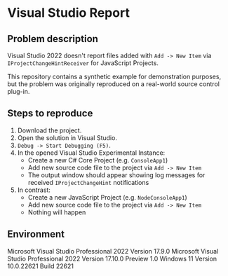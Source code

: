 # Visual Studio Report

## Problem description

Visual Studio 2022 doesn't report files added with `Add -> New Item`
via `IProjectChangeHintReceiver` for JavaScript Projects.

This repository contains a synthetic example for demonstration purposes, but the
problem was originally reproduced on a real-world source control plug-in.

## Steps to reproduce

1. Download the project.
2. Open the solution in Visual Studio.
3. `Debug -> Start Debugging (F5)`.
4. In the opened Visual Studio Experimental Instance:
    - Create a new C# Core Project (e.g. `ConsoleApp1`)
    - Add new source code file to the project via `Add -> New Item`
    - The output window should appear showing log messages for
      received `IProjectChangeHint` notifications
5. In contrast:
    - Create a new JavaScript Project (e.g. `NodeConsoleApp1`)
    - Add new source code file to the project via `Add -> New Item`
    - Nothing will happen

## Environment

Microsoft Visual Studio Professional 2022 Version 17.9.0
Microsoft Visual Studio Professional 2022 Version 17.10.0 Preview 1.0
Windows 11 Version 10.0.22621 Build 22621
